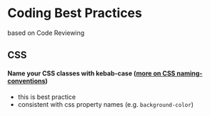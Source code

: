 # Coding Best Practices
based on Code Reviewing

## CSS

#### Name your CSS classes with kebab-case ([more on CSS naming-conventions](https://www.freecodecamp.org/news/css-naming-conventions-that-will-save-you-hours-of-debugging-35cea737d849/)) 
- this is best practice
- consistent with css property names (e.g. `background-color`)
